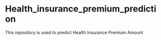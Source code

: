# Health_insurance_premium_prediction
This repository is used to predict Health Insurance Premium Amount

